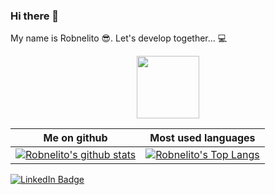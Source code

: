 ### Hi there 👋
My name is Robnelito 😎.
Let's develop together... 💻
<div id="header" align="center">
  <img src="https://media.giphy.com/media/M9gbBd9nbDrOTu1Mqx/giphy.gif" width="100"/>
</div>

Me on github                                                                                                                                    | Most used languages |
----------------------------------------------------------------------------------------------------------------------------------------------- | --------------------------- |
[![Robnelito's github stats](https://github-readme-stats.vercel.app/api?username=Robnelito&show_icons=true)](https://github.com/Robnelito) | [![Robnelito's Top Langs](https://github-readme-stats.vercel.app/api/top-langs/?username=Robnelito&show_icons=true&layout=compact&hide=css,html)](https://github.com/Robnelito)


<div id="badges">
  <a href="www.linkedin.com/in/robnelitochristiano" target="blank">
    <img src="https://img.shields.io/badge/LinkedIn-blue?style=for-the-badge&logo=linkedin&logoColor=white" alt="LinkedIn Badge"/>
  </a>
</div>

<!--
**Robnelito/Robnelito** is a ✨ _special_ ✨ repository because its `README.md` (this file) appears on your GitHub profile.

Here are some ideas to get you started:

- 🔭 I’m currently working on ...
- 🌱 I’m currently learning ...
- 👯 I’m looking to collaborate on ...
- 🤔 I’m looking for help with ...
- 💬 Ask me about ...
- 📫 How to reach me: ...
- 😄 Pronouns: ...
- ⚡ Fun fact: ...
-->
